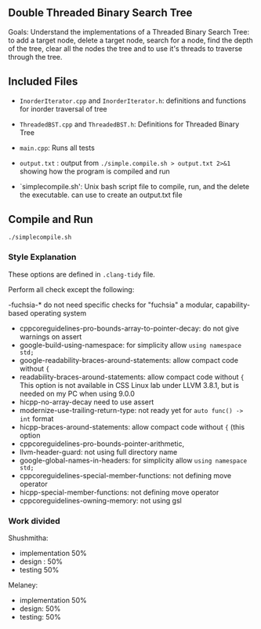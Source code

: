  ## Double Threaded Binary Search Tree

 Goals: Understand the implementations of a Threaded Binary Search Tree: to add a target node, delete a target node, search for a node, find the depth of the tree, clear all the nodes the tree and to use it's threads to traverse through the tree.


## Included Files

- `InorderIterator.cpp` and `InorderIterator.h`: definitions and functions for inorder traversal of tree

- `ThreadedBST.cpp` and `ThreadedBST.h`: Definitions for Threaded Binary Tree

- `main.cpp`: Runs all tests

- `output.txt` : output from `./simple.compile.sh > output.txt 2>&1`
showing  how the program is compiled and run

- `simplecompile.sh': Unix bash script file to compile, run, and the delete the executable. can use to create an output.txt file

## Compile and Run

```
./simplecompile.sh
```

### Style Explanation
These options are defined in `.clang-tidy` file.

Perform all check except the following:

-fuchsia-* do not need specific checks for "fuchsia" a modular, capability-based operating system
- cppcoreguidelines-pro-bounds-array-to-pointer-decay: do not give warnings on assert
- google-build-using-namespace: for simplicity allow `using namespace std;`
- google-readability-braces-around-statements: allow compact code without `{`
- readability-braces-around-statements: allow compact code without `{`
This option is not available in CSS Linux lab under LLVM 3.8.1, but is needed on my PC when using 9.0.0
- hicpp-no-array-decay need to use assert
- modernize-use-trailing-return-type: not ready yet for `auto func() -> int` format
- hicpp-braces-around-statements: allow compact code without `{` (this option
- cppcoreguidelines-pro-bounds-pointer-arithmetic,
- llvm-header-guard: not using full directory name
- google-global-names-in-headers: for simplicity allow `using namespace std;`
- cppcoreguidelines-special-member-functions: not defining move operator
- hicpp-special-member-functions: not defining move operator
- cppcoreguidelines-owning-memory: not using gsl


### Work divided
Shushmitha:
- implementation 50%
- design : 50%
- testing 50%

Melaney:
- implementation  50%
- design: 50%
- testing: 50%



